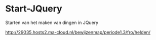 # Start-JQuery
Starten van het maken van dingen in JQuery

http://29035.hosts2.ma-cloud.nl/bewijzenmap/periode1.3/fro/helden/
